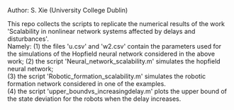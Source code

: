 Author: S. Xie (University College Dublin)

This repo collects the scripts to replicate the numerical results of the work 'Scalability in nonlinear network systems affected by delays and disturbances'.  
Namely:
(1) the files 'u.csv' and 'w2.csv' contain the parameters used for the simulations of the Hopfield neural network considered in the above work;
(2) the script 'Neural_network_scalability.m' simulates the hopfield neural network;  
(3) the script 'Robotic_formation_scalability.m' simulates the robotic formation network considered in one of the examples.  
(4) the script 'upper_boundvs_increasingdelay.m' plots the upper bound of the state deviation for the robots when the delay increases.  
